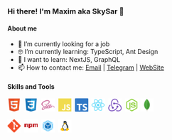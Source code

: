 ### Hi there! I'm Maxim aka SkySar 👋

#### About me
- 🔭 I’m currently looking for a job
- :nerd_face: I’m currently learning: TypeScript, Ant Design
- :thinking: I want to learn: NextJS, GraphQL
- 📫 How to contact me: [Email](mailto:skysar@ya.ru) | [Telegram](https://t.me/skysar_dev) | [WebSite](https://skysar.site)



#### Skills and Tools

<img alt="HTML" width="30px" src="https://raw.githubusercontent.com/skysardev/skysardev/master/assests/html5.svg" />&nbsp; <img alt="CSS" width="30px" src="https://raw.githubusercontent.com/skysardev/skysardev/master/assests/css3.svg" />
&nbsp;<img alt="SASS" width="30px" src="https://raw.githubusercontent.com/skysardev/skysardev/master/assests/sass.svg" />
&nbsp;<img alt="JavaScript" width="30px" src="https://raw.githubusercontent.com/skysardev/skysardev/master/assests/javascript.svg" />
&nbsp;<img alt="TypeScript" width="30px" src="https://raw.githubusercontent.com/skysardev/skysardev/master/assests/typescript.svg" />
&nbsp;<img alt="React" width="30px" src="https://raw.githubusercontent.com/skysardev/skysardev/master/assests/react.svg" />
&nbsp;<img alt="Redux" width="30px" src="https://raw.githubusercontent.com/skysardev/skysardev/master/assests/redux.svg" />
&nbsp;<img alt="NodeJS" width="30px" src="https://raw.githubusercontent.com/skysardev/skysardev/master/assests/nodejs.svg" />
<img alt="MongoDB" width="30px" src="https://raw.githubusercontent.com/skysardev/skysardev/master/assests/mongodb.svg" />

<img alt="git" width="30px" src="https://raw.githubusercontent.com/skysardev/skysardev/master/assests/git.svg" />&nbsp; <img alt="npm" width="30px" src="https://raw.githubusercontent.com/skysardev/skysardev/master/assests/npm.svg" />
&nbsp;<img alt="Webpack" width="30px" src="https://raw.githubusercontent.com/skysardev/skysardev/master/assests/webpack.svg" />
&nbsp;<img alt="Linux" width="30px" src="https://raw.githubusercontent.com/skysardev/skysardev/master/assests/linux.svg" />
